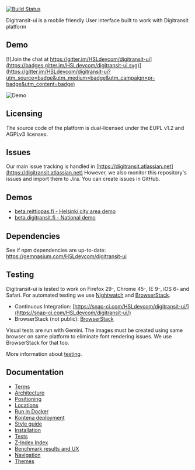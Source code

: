 [![Build Status](https://travis-ci.org/HSLdevcom/digitransit-ui.svg?branch=master)](https://travis-ci.org/HSLdevcom/digitransit-ui)

Digitransit-ui is a mobile friendly User interface built to work with Digitransit platform

## Demo

[![Join the chat at https://gitter.im/HSLdevcom/digitransit-ui](https://badges.gitter.im/HSLdevcom/digitransit-ui.svg)](https://gitter.im/HSLdevcom/digitransit-ui?utm_source=badge&utm_medium=badge&utm_campaign=pr-badge&utm_content=badge)

![Demo](https://raw.githubusercontent.com/HSLdevcom/digitransit-ui/master/docs/images/demo.gif)

## Licensing
The source code of the platform is dual-licensed under the EUPL v1.2 and AGPLv3 licenses.

## Issues
Our main issue tracking is handled in [https://digitransit.atlassian.net](https://digitransit.atlassian.net)
However, we also monitor this repository's issues and import them to Jira. You can create issues in GitHub.

## Demos
* [beta.reittiopas.fi - Helsinki city area demo](https://beta.reittiopas.fi/)
* [beta.digitransit.fi - National demo](http://beta.digitransit.fi/)

## Dependencies
See if npm dependencies are up-to-date: https://gemnasium.com/HSLdevcom/digitransit-ui

## Testing

Digitransit-ui is tested to work on Firefox 29-, Chrome 45-, IE 9-, iOS 6- and Safari. For automated testing we use [Nightwatch](http://nightwatchjs.org/) and [BrowserStack](http://browserstack.com/).
- Continuous Integration: [https://snap-ci.com/HSLdevcom/digitransit-ui/](https://snap-ci.com/HSLdevcom/digitransit-ui/)
- BrowserStack (not public): [BrowserStack](http://www.browserstack.com/)

Visual tests are run with Gemini. The images must be created using same browser on same platform to eliminate font rendering issues. We use BrowserStack for that too.

More information about [testing](docs/Tests.md).

## Documentation
* [Terms](docs/Terms.md)
* [Architecture](docs/Architecture.md)
* [Positioning](docs/Position.md)
* [Locations](docs/Location.md)
* [Run in Docker](docs/Docker.md)
* [Kontena deployment](docs/Kontena.md)
* [Style guide](http://beta.digitransit.fi/styleguide)
* [Installation](docs/Installation.md)
* [Tests](docs/Tests.md)
* [Z-Index Index](docs/ZIndex.md)
* [Benchmark results and UX](docs/JSBenchmark.md)
* [Navigation](docs/Navigation.md)
* [Themes](docs/Themes.md)
